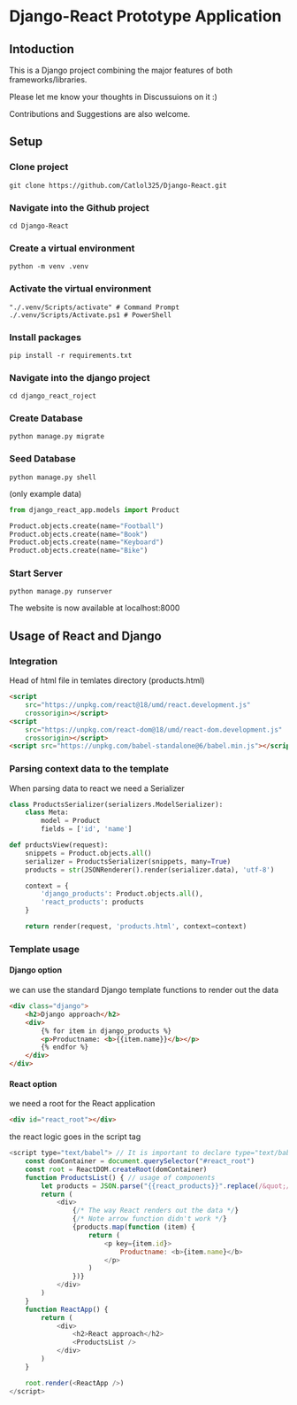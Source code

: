 # Django-React Prototype Application

## Intoduction

This is a Django project combining the major features of both frameworks/libraries.

Please let me know your thoughts in Discussuions on it :)

Contributions and Suggestions are also welcome.

## Setup

### Clone project

```
git clone https://github.com/Catlol325/Django-React.git
```

### Navigate into the Github project

```
cd Django-React
```

### Create a virtual environment

```
python -m venv .venv
```

### Activate the virtual environment

```
"./.venv/Scripts/activate" # Command Prompt
./.venv/Scripts/Activate.ps1 # PowerShell
```

### Install packages

```
pip install -r requirements.txt
```

### Navigate into the django project

```
cd django_react_roject
```

### Create Database

```
python manage.py migrate
```

### Seed Database

```
python manage.py shell
```

(only example data)

```python
from django_react_app.models import Product

Product.objects.create(name="Football")
Product.objects.create(name="Book")
Product.objects.create(name="Keyboard")
Product.objects.create(name="Bike")
```

### Start Server

```
python manage.py runserver
```

The website is now available at localhost:8000

## Usage of React and Django

### Integration

Head of html file in temlates directory (products.html)

```html
<script
	src="https://unpkg.com/react@18/umd/react.development.js"
	crossorigin></script>
<script
	src="https://unpkg.com/react-dom@18/umd/react-dom.development.js"
	crossorigin></script>
<script src="https://unpkg.com/babel-standalone@6/babel.min.js"></script>
```

### Parsing context data to the template

When parsing data to react we need a Serializer

```python
class ProductsSerializer(serializers.ModelSerializer):
    class Meta:
        model = Product
        fields = ['id', 'name']
```

```python
def prductsView(request):
    snippets = Product.objects.all()
    serializer = ProductsSerializer(snippets, many=True)
    products = str(JSONRenderer().render(serializer.data), 'utf-8')

    context = {
        'django_products': Product.objects.all(),
        'react_products': products
    }

    return render(request, 'products.html', context=context)
```

### Template usage

#### Django option

we can use the standard Django template functions to render out the data

```html
<div class="django">
	<h2>Django approach</h2>
	<div>
		{% for item in django_products %}
		<p>Productname: <b>{{item.name}}</b></p>
		{% endfor %}
	</div>
</div>
```

#### React option

we need a root for the React application

```html
<div id="react_root"></div>
```

the react logic goes in the script tag

```js
<script type="text/babel"> // It is important to declare type="text/babel" to use jsx
    const domContainer = document.querySelector("#react_root")
    const root = ReactDOM.createRoot(domContainer)
    function ProductsList() { // usage of components
        let products = JSON.parse("{{react_products}}".replace(/&quot;/g, '"')) // Django parses the data in the curly braces to react. It is important take this data to the json format and replacing the quotes
        return (
            <div>
                {/* The way React renders out the data */}
                {/* Note arrow function didn't work */}
                {products.map(function (item) {
                    return (
                        <p key={item.id}>
                            Productname: <b>{item.name}</b>
                        </p>
                    )
                })}
            </div>
        )
    }
    function ReactApp() {
        return (
            <div>
                <h2>React approach</h2>
                <ProductsList />
            </div>
        )
    }

    root.render(<ReactApp />)
</script>
```
